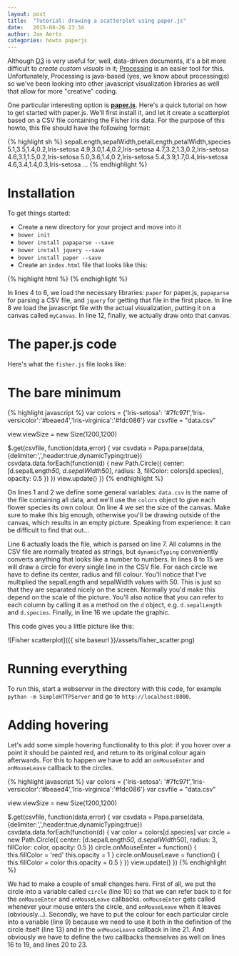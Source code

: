 ```yaml
---
layout: post
title:  "Tutorial: drawing a scatterplot using paper.js"
date:   2015-08-26 23:34
author: Jan Aerts
categories: howto paperjs
---
```

Although [D3](http://d3js.org) is very useful for, well, data-driven documents, it's a bit more difficult to *create custom visuals* in it; [Processing](http://processing.org) is an easier tool for this. Unfortunately, Processing is java-based (yes, we know about processingjs) so we've been looking into other javascript visualization libraries as well that allow for more "creative" coding.

One particular interesting option is **[paper.js](http://paperjs.org)**. Here's a quick tutorial on how to get started with paper.js. We'll first install it, and let it create a scatterplot based on a CSV file containing the Fisher iris data. For the purpose of this howto, this file should have the following format:

{% highlight sh %}
sepalLength,sepalWidth,petalLength,petalWidth,species
5.1,3.5,1.4,0.2,Iris-setosa
4.9,3.0,1.4,0.2,Iris-setosa
4.7,3.2,1.3,0.2,Iris-setosa
4.6,3.1,1.5,0.2,Iris-setosa
5.0,3.6,1.4,0.2,Iris-setosa
5.4,3.9,1.7,0.4,Iris-setosa
4.6,3.4,1.4,0.3,Iris-setosa
...
{% endhighlight %}

# Installation

To get things started:

*  Create a new directory for your project and move into it
*  `bower init`
*  `bower install papaparse --save`
*  `bower install jquery --save`
*  `bower install paper --save`
*  Create an `index.html` file that looks like this:

{% highlight html %}
<canvas id="myCanvas" resize></canvas>
{% endhighlight %}

In lines 4 to 6, we load the necessary libraries: `paper` for paper.js, `papaparse` for parsing a CSV file, and `jquery` for getting that file in the first place. In line 8 we load the javascript file with the actual visualization, putting it on a canvas called `myCanvas`. In line 12, finally, we actually draw onto that canvas.

# The paper.js code

Here's what the `fisher.js` file looks like:

# The bare minimum
{% highlight javascript %}
var colors = {'Iris-setosa': '#7fc97f','Iris-versicolor':'#beaed4','Iris-virginica':'#fdc086'}
var csvfile = "data.csv"

view.viewSize = new Size(1200,1200)

$.get(csvfile, function(data,error) {
  var csvdata = Papa.parse(data, {delimiter:',',header:true,dynamicTyping:true})
  csvdata.data.forEach(function(d) {
    new Path.Circle({
      center: [d.sepalLength*50, d.sepalWidth*50],
      radius: 3,
      fillColor: colors[d.species],
      opacity: 0.5
    })
  })
  view.update()
})
{% endhighlight %}

On lines 1 and 2 we define some general variables: `data.csv` is the name of the file containing all data, and we'll use the `colors` object to give each flower species its own colour. On line 4 we set the size of the canvas. Make sure to make this big enough, otherwise you'll be drawing outside of the canvas, which results in an empty picture. Speaking from experience: it can be difficult to find that out...

Line 6 actually loads the file, which is parsed on line 7. All columns in the CSV file are normally treated as strings, but `dynamicTyping` conveniently converts anything that looks like a number to numbers. In lines 8 to 15 we will draw a circle for every single line in the CSV file. For each circle we have to define its center, radius and fill colour. You'll notice that I've multiplied the sepalLength and sepalWidth values with 50. This is just so that they are separated nicely on the screen. Normally you'd make this depend on the scale of the picture. You'll also notice that you can refer to each column by calling it as a method on the `d` object, e.g. `d.sepalLength` and `d.species`. Finally, in line 16 we update the graphic.

This code gives you a little picture like this:

![Fisher scatterplot]({{ site.baseurl }}/assets/fisher_scatter.png)

# Running everything

To run this, start a webserver in the directory with this code, for example `python -m SimpleHTTPServer` and go to `http://localhost:8000`.

# Adding hovering

Let's add some simple hovering functionality to this plot: if you hover over a point it should be painted red, and return to its original colour again afterwards. For this to happen we have to add an `onMouseEnter` and `onMouseLeave` callback to the circles.

{% highlight javascript %}
var colors = {'Iris-setosa': '#7fc97f','Iris-versicolor':'#beaed4','Iris-virginica':'#fdc086'}
var csvfile = "data.csv"

view.viewSize = new Size(1200,1200)

$.get(csvfile, function(data,error) {
  var csvdata = Papa.parse(data, {delimiter:',',header:true,dynamicTyping:true})
  csvdata.data.forEach(function(d) {
    var color = colors[d.species]
    var circle = new Path.Circle({
      center: [d.sepalLength*50, d.sepalWidth*50],
      radius: 3,
      fillColor: color,
      opacity: 0.5
    })
    circle.onMouseEnter = function() {
      this.fillColor = 'red'
      this.opacity = 1
    }
    circle.onMouseLeave = function() {
      this.fillColor = color
      this.opacity = 0.5
    }
  })
  view.update()
})
{% endhighlight %}

We had to make a couple of small changes here. First of all, we put the circle into a variable called `circle` (line 10) so that we can refer back to it for the `onMouseEnter` and `onMouseLeave` callbacks. `onMouseEnter` gets called whenever your mouse enters the circle, and `onMouseLeave` when it leaves (obviously...). Secondly, we have to put the colour for each particular circle into a variable (line 9) because we need to use it both in the definition of the circle itself (line 13) and in the `onMouseLeave` callback in line 21. And obviously we have to define the two callbacks themselves as well on lines 16 to 19, and lines 20 to 23.
